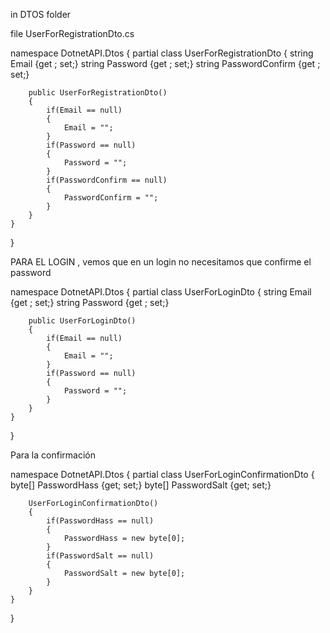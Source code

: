 in DTOS folder

file UserForRegistrationDto.cs

namespace DotnetAPI.Dtos
{
    partial class UserForRegistrationDto
    {
        string Email {get ; set;}
        string Password {get ; set;}
        string PasswordConfirm {get ; set;}

        public UserForRegistrationDto()
        {
            if(Email == null)
            {
                Email = "";
            }
            if(Password == null)
            {
                Password = "";
            }
            if(PasswordConfirm == null)
            {
                PasswordConfirm = "";
            }
        }
    }
}

PARA EL LOGIN , vemos que en un login no necesitamos que confirme el password

namespace DotnetAPI.Dtos
{
    partial class UserForLoginDto
    {
        string Email {get ; set;}
        string Password {get ; set;}

        public UserForLoginDto()
        {
            if(Email == null)
            {
                Email = "";
            }
            if(Password == null)
            {
                Password = "";
            }
        }
    }
}

Para la confirmación

namespace DotnetAPI.Dtos
{
    partial class UserForLoginConfirmationDto
    {
        byte[] PasswordHass {get; set;}
        byte[] PasswordSalt {get; set;}

        UserForLoginConfirmationDto()
        {
            if(PasswordHass == null)
            {
                PasswordHass = new byte[0];
            }
            if(PasswordSalt == null)
            {
                PasswordSalt = new byte[0];
            }
        }
    }
}